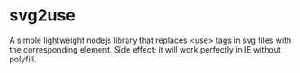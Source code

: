 # svg2use
A simple lightweight nodejs library that replaces &lt;use> tags in svg files with the corresponding element. Side effect: it will work perfectly in IE without polyfill.
